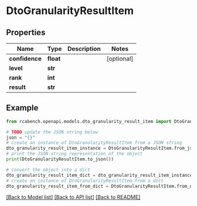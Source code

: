 # DtoGranularityResultItem


## Properties

Name | Type | Description | Notes
------------ | ------------- | ------------- | -------------
**confidence** | **float** |  | [optional] 
**level** | **str** |  | 
**rank** | **int** |  | 
**result** | **str** |  | 

## Example

```python
from rcabench.openapi.models.dto_granularity_result_item import DtoGranularityResultItem

# TODO update the JSON string below
json = "{}"
# create an instance of DtoGranularityResultItem from a JSON string
dto_granularity_result_item_instance = DtoGranularityResultItem.from_json(json)
# print the JSON string representation of the object
print(DtoGranularityResultItem.to_json())

# convert the object into a dict
dto_granularity_result_item_dict = dto_granularity_result_item_instance.to_dict()
# create an instance of DtoGranularityResultItem from a dict
dto_granularity_result_item_from_dict = DtoGranularityResultItem.from_dict(dto_granularity_result_item_dict)
```
[[Back to Model list]](../README.md#documentation-for-models) [[Back to API list]](../README.md#documentation-for-api-endpoints) [[Back to README]](../README.md)


